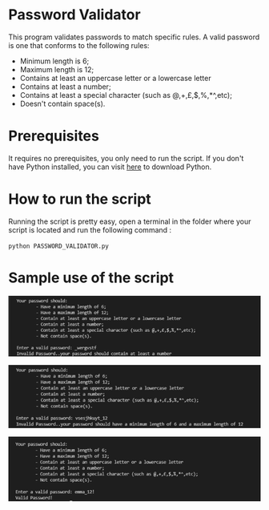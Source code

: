 # Password Validator

This program validates passwords to match specific rules. A valid password is one that conforms to the following rules:
- Minimum length is 6;
- Maximum length is 12;
- Contains at least an uppercase letter or a lowercase letter
- Contains at least a number;
- Contains at least a special character (such as @,+,£,$,%,*^,etc);
- Doesn't contain space(s).

# Prerequisites

It requires no prerequisites, you only need to run the script. If you don't have Python installed, you can visit [here](https://www.python.org/downloads/) to download Python.

# How to run the script

Running the script is pretty easy, open a terminal in the folder where your script is located and run the following command :

`python PASSWORD_VALIDATOR.py`

# Sample use of the script

![alt text](https://github.com/Mannuel25/Mini-Python-Projects/blob/master/password_validator/screenshot_1.png)

![alt text](https://github.com/Mannuel25/Mini-Python-Projects/blob/master/password_validator/screenshot_2.png)

![alt text](https://github.com/Mannuel25/Mini-Python-Projects/blob/master/password_validator/screenshot_3.png)